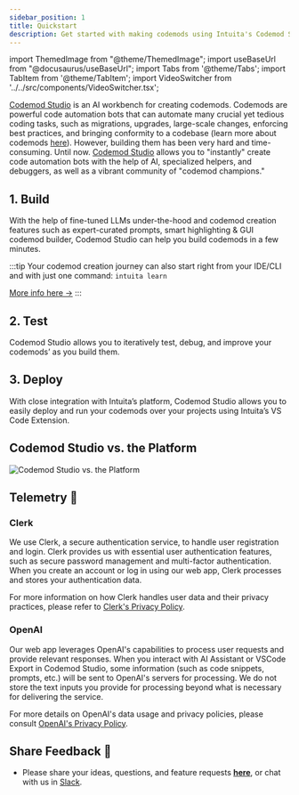 ```yaml
---
sidebar_position: 1
title: Quickstart
description: Get started with making codemods using Intuita's Codemod Studio.
---
```


<head>
  <meta property='og:title' content='Quickstart | Codemod Studio'/>
  <meta property='og:description' content='The new way to build, share and run codemods at any scale.'/>
  <meta name='og:image' content='https://github.com/intuita-inc/intuita-docs/blob/main/static/img/docs/codemod-studio/quickstart/codemod-studio-og.png?raw=true'/>
  <meta property='og:image' content='https://github.com/intuita-inc/intuita-docs/blob/main/static/img/docs/codemod-studio/quickstart/codemod-studio-og.png?raw=true'/>
  
  <meta name='twitter:card' content='summary_large_image'/>
  <meta name='twitter:title' content='Quickstart | Codemod Studio'/>
  <meta name='twitter:description' content='The new way to build, share and run codemods at any scale.'/>
  <meta name='twitter:image' content='https://github.com/intuita-inc/intuita-docs/blob/main/static/img/docs/codemod-studio/quickstart/codemod-studio-og.png?raw=true'/>
</head>

import ThemedImage from "@theme/ThemedImage";
import useBaseUrl from "@docusaurus/useBaseUrl";
import Tabs from '@theme/Tabs';
import TabItem from '@theme/TabItem';
import VideoSwitcher from '../../src/components/VideoSwitcher.tsx';

[Codemod Studio](https://codemod.studio/) is an AI workbench for creating codemods. Codemods are powerful code automation bots that can automate many crucial yet tedious coding tasks, such as migrations, upgrades, large-scale changes, enforcing best practices, and bringing conformity to a codebase (learn more about codemods [here](https://docs.intuita.io/blog/what-are-codemods)). However, building them has been very hard and time-consuming. Until now. [Codemod Studio](https://codemod.studio/) allows you to "instantly" create code automation bots with the help of AI, specialized helpers, and debuggers, as well as a vibrant community of "codemod champions."

<VideoSwitcher 
lightImageSrc="/img/docs/codemod-studio/quickstart/codemod-studio-quickstart.mp4"
darkImageSrc="/img/docs/codemod-studio/quickstart/codemod-studio-quickstart.mp4"/>


## 1. Build

With the help of fine-tuned LLMs under-the-hood and codemod creation features such as expert-curated prompts, smart highlighting & GUI codemod builder, Codemod Studio can help you build codemods in a few minutes.

:::tip 
Your codemod creation journey can also start right from your IDE/CLI and with just one command: `intuita learn`

[More info here ->](../cli/advanced-usage#generate-codemod-from-file-diff)
:::

## 2. Test

Codemod Studio allows you to iteratively test, debug, and improve your codemods’ as you build them.

## 3. Deploy

With close integration with Intuita’s platform, Codemod Studio allows you to easily deploy and run your codemods over your projects using Intuita’s VS Code Extension.


## Codemod Studio vs. the Platform

![Codemod Studio vs. the Platform](/img/docs/codemod-studio/quickstart/intuita-platform-architecture-codemod-studio.png)

## Telemetry 🔭

### Clerk

We use Clerk, a secure authentication service, to handle user registration and login. Clerk provides us with essential user authentication features, such as secure password management and multi-factor authentication. When you create an account or log in using our web app, Clerk processes and stores your authentication data.

For more information on how Clerk handles user data and their privacy practices, please refer to [Clerk's Privacy Policy](https://clerk.com/privacy).

### OpenAI

Our web app leverages OpenAI's capabilities to process user requests and provide relevant responses. When you interact with AI Assistant or VSCode Export in Codemod Studio, some information (such as code snippets, prompts, etc.) will be sent to OpenAI's servers for processing. We do not store the text inputs you provide for processing beyond what is necessary for delivering the service.

For more details on OpenAI's data usage and privacy policies, please consult [OpenAI's Privacy Policy](https://openai.com/policies/privacy-policy).

## Share Feedback 🎁

- Please share your ideas, questions, and feature requests **[here](https://feedback.intuita.io/)**, or chat with us in [Slack](https://join.slack.com/t/intuita-inc/shared_invite/zt-1tvxm6ct0-mLZld_78yguDYOSM7DM7Cw).



